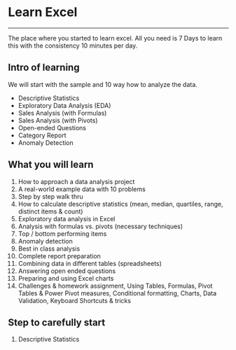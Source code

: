 # Learn Excel
------------------------------------------
The place where you started to learn excel. All you need is 7 Days to learn this with the consistency 10 minutes per day.
## Intro of learning
We will start with the sample and 10 way how to analyze the data.
* Descriptive Statistics
* Exploratory Data Analysis (EDA)
* Sales Analysis (with Formulas)
* Sales Analysis (with Pivots)
* Open-ended Questions
* Category Report
* Anomaly Detection

## What you will learn
1) How to approach a data analysis project
2) A real-world example data with 10 problems
3) Step by step walk thru
4) How to calculate descriptive statistics (mean, median, quartiles, range, distinct items & count)
5) Exploratory data analysis in Excel
6) Analysis with formulas vs. pivots (necessary techniques)
7) Top / bottom performing items
8) Anomaly detection
9) Best in class analysis
10) Complete report preparation
11) Combining data in different tables (spreadsheets)
12) Answering open ended questions
13) Preparing and using Excel charts
14) Challenges & homework assignment, Using Tables, Formulas, Pivot Tables & Power Pivot measures, Conditional formatting, Charts, Data Validation, Keyboard Shortcuts & tricks

## Step to carefully start
1. Descriptive Statistics
